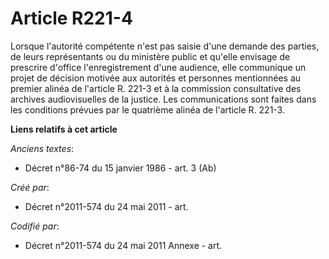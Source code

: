 # Article R221-4

Lorsque l'autorité compétente n'est pas saisie d'une demande des parties, de leurs représentants ou du ministère public et
qu'elle envisage de prescrire d'office l'enregistrement d'une audience, elle communique un projet de décision motivée aux
autorités et personnes mentionnées au premier alinéa de l'article R. 221-3 et à la commission consultative des archives
audiovisuelles de la justice. Les communications sont faites dans les conditions prévues par le quatrième alinéa de l'article
R. 221-3.

**Liens relatifs à cet article**

_Anciens textes_:

  - Décret n°86-74 du 15 janvier 1986 - art. 3 (Ab)

_Créé par_:

  - Décret n°2011-574 du 24 mai 2011  - art.

_Codifié par_:

  - Décret n°2011-574 du 24 mai 2011 Annexe - art.

